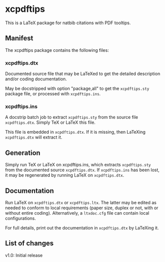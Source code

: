 #  xcpdftips 

This is a LaTeX package for natbib citations with PDF tooltips.

## Manifest

The xcpdftips package contains the following files:

### xcpdftips.dtx
 
Documented source file that may be LaTeXed to get the 
detailed description and/or coding documentation.

May be docstripped with option "package,all" to get the 
`xcpdftips.sty` package file, or processed with `xcpdftips.ins`.  

### xcpdftips.ins  
 
A docstrip batch job to extract `xcpdftips.sty`
from the source file `xcpdftips.dtx`. 
Simply TeX or LaTeX this file.

This file is embedded in `xcpdftips.dtx`. If it is missing, 
then LaTeXing `xcpdftips.dtx` will extract it.
                  
## Generation

Simply run TeX or LaTeX on xcpdftips.ins, which extracts
`xcpdftips.sty` from the documented source `xcpdftips.dtx`. If 
`xcpdftips.ins` has been lost, it may be regenerated by 
running LaTeX on `xcpdftips.dtx`.

## Documentation   

Run LaTeX on `xcpdftips.dtx` or `xcpdftips.ltx`. The latter may be
edited as needed to conform to local requirements (paper
size, duplex or not, with or without entire coding).
Alternatively, a `ltxdoc.cfg` file can contain local
configurations.

For full details, print out the documentation in `xcpdftips.dtx` 
by LaTeXing it.

## List of changes

v1.0: Initial release
